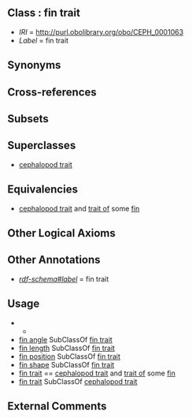 
## Class : fin trait

 * *IRI* = http://purl.obolibrary.org/obo/CEPH_0001063
 * *Label* = fin trait

## Synonyms


## Cross-references


## Subsets


## Superclasses

 * [cephalopod trait](../../CEPH/00/CEPH_0000300.md)

## Equivalencies

 * [cephalopod trait](../../CEPH/00/CEPH_0000300.md) and [trait of](../../ceph#trait/of/ceph#trait_of.md) some [fin](../../CEPH/12/CEPH_0000112.md)

## Other Logical Axioms


## Other Annotations

 * *[rdf-schema#label](../../el/rdf-schema#label.md)* = fin trait

## Usage

 * -
 * [fin angle](../../CEPH/05/CEPH_0000105.md) SubClassOf [fin trait](../../CEPH/63/CEPH_0001063.md)
 * [fin length](../../CEPH/08/CEPH_0000108.md) SubClassOf [fin trait](../../CEPH/63/CEPH_0001063.md)
 * [fin position](../../CEPH/10/CEPH_0000110.md) SubClassOf [fin trait](../../CEPH/63/CEPH_0001063.md)
 * [fin shape](../../CEPH/11/CEPH_0000111.md) SubClassOf [fin trait](../../CEPH/63/CEPH_0001063.md)
 * [fin trait](../../CEPH/63/CEPH_0001063.md) == [cephalopod trait](../../CEPH/00/CEPH_0000300.md) and [trait of](../../ceph#trait/of/ceph#trait_of.md) some [fin](../../CEPH/12/CEPH_0000112.md)
 * [fin trait](../../CEPH/63/CEPH_0001063.md) SubClassOf [cephalopod trait](../../CEPH/00/CEPH_0000300.md)

## External Comments

